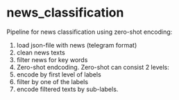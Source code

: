 # news_classification
Pipeline for news classification using zero-shot encoding:

1) load json-file with news (telegram format)
2) clean news texts 
3) filter news for key words
4) Zero-shot endcoding. Zero-shot can consist 2 levels: 
  1) encode by first level of labels
  2) filter by one of the labels
  3) encode filtered texts by sub-labels.
